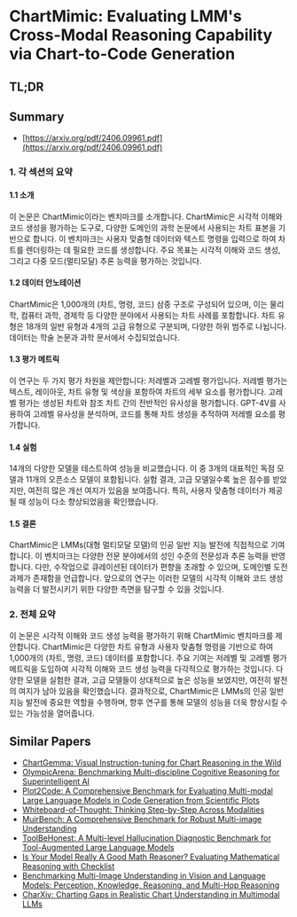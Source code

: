 # ChartMimic: Evaluating LMM's Cross-Modal Reasoning Capability via Chart-to-Code Generation
## TL;DR
## Summary
- [https://arxiv.org/pdf/2406.09961.pdf](https://arxiv.org/pdf/2406.09961.pdf)

### 1. 각 섹션의 요약

#### 1.1 소개
이 논문은 ChartMimic이라는 벤치마크를 소개합니다. ChartMimic은 시각적 이해와 코드 생성을 평가하는 도구로, 다양한 도메인의 과학 논문에서 사용되는 차트 표본을 기반으로 합니다. 이 벤치마크는 사용자 맞춤형 데이터와 텍스트 명령을 입력으로 하여 차트를 렌더링하는 데 필요한 코드를 생성합니다. 주요 목표는 시각적 이해와 코드 생성, 그리고 다중 모드(멀티모달) 추론 능력을 평가하는 것입니다.

#### 1.2 데이터 안노테이션
ChartMimic은 1,000개의 (차트, 명령, 코드) 삼중 구조로 구성되어 있으며, 이는 물리학, 컴퓨터 과학, 경제학 등 다양한 분야에서 사용되는 차트 사례를 포함합니다. 차트 유형은 18개의 일반 유형과 4개의 고급 유형으로 구분되며, 다양한 하위 범주로 나뉩니다. 데이터는 학술 논문과 과학 문서에서 수집되었습니다.

#### 1.3 평가 메트릭
이 연구는 두 가지 평가 차원을 제안합니다: 저레벨과 고레벨 평가입니다. 저레벨 평가는 텍스트, 레이아웃, 차트 유형 및 색상을 포함하여 차트의 세부 요소를 평가합니다. 고레벨 평가는 생성된 차트와 참조 차트 간의 전반적인 유사성을 평가합니다. GPT-4V를 사용하여 고레벨 유사성을 분석하며, 코드를 통해 차트 생성을 추적하여 저레벨 요소를 평가합니다.

#### 1.4 실험
14개의 다양한 모델을 테스트하여 성능을 비교했습니다. 이 중 3개의 대표적인 독점 모델과 11개의 오픈소스 모델이 포함됩니다. 실험 결과, 고급 모델일수록 높은 점수를 받았지만, 여전히 많은 개선 여지가 있음을 보여줍니다. 특히, 사용자 맞춤형 데이터가 제공될 때 성능이 다소 향상되었음을 확인했습니다.

#### 1.5 결론
ChartMimic은 LMMs(대형 멀티모달 모델)의 인공 일반 지능 발전에 직접적으로 기여합니다. 이 벤치마크는 다양한 전문 분야에서의 성인 수준의 전문성과 추론 능력을 반영합니다. 다만, 수작업으로 큐레이션된 데이터가 편향을 초래할 수 있으며, 도메인별 도전과제가 존재함을 언급합니다. 앞으로의 연구는 이러한 모델의 시각적 이해와 코드 생성 능력을 더 발전시키기 위한 다양한 측면을 탐구할 수 있을 것입니다.

### 2. 전체 요약
이 논문은 시각적 이해와 코드 생성 능력을 평가하기 위해 ChartMimic 벤치마크를 제안합니다. ChartMimic은 다양한 차트 유형과 사용자 맞춤형 명령을 기반으로 하여 1,000개의 (차트, 명령, 코드) 데이터를 포함합니다. 주요 기여는 저레벨 및 고레벨 평가 메트릭을 도입하여 시각적 이해와 코드 생성 능력을 다각적으로 평가하는 것입니다. 다양한 모델을 실험한 결과, 고급 모델들이 상대적으로 높은 성능을 보였지만, 여전히 발전의 여지가 남아 있음을 확인했습니다. 결과적으로, ChartMimic은 LMMs의 인공 일반 지능 발전에 중요한 역할을 수행하며, 향후 연구를 통해 모델의 성능을 더욱 향상시킬 수 있는 가능성을 열어줍니다.

## Similar Papers
- [ChartGemma: Visual Instruction-tuning for Chart Reasoning in the Wild](2407.04172.md)
- [OlympicArena: Benchmarking Multi-discipline Cognitive Reasoning for Superintelligent AI](2406.12753.md)
- [Plot2Code: A Comprehensive Benchmark for Evaluating Multi-modal Large Language Models in Code Generation from Scientific Plots](2405.07990.md)
- [Whiteboard-of-Thought: Thinking Step-by-Step Across Modalities](2406.14562.md)
- [MuirBench: A Comprehensive Benchmark for Robust Multi-image Understanding](2406.09411.md)
- [ToolBeHonest: A Multi-level Hallucination Diagnostic Benchmark for Tool-Augmented Large Language Models](2406.20015.md)
- [Is Your Model Really A Good Math Reasoner? Evaluating Mathematical Reasoning with Checklist](2407.08733.md)
- [Benchmarking Multi-Image Understanding in Vision and Language Models: Perception, Knowledge, Reasoning, and Multi-Hop Reasoning](2406.12742.md)
- [CharXiv: Charting Gaps in Realistic Chart Understanding in Multimodal LLMs](2406.18521.md)
